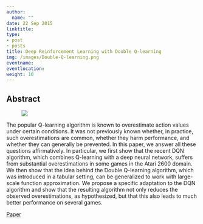 ```yaml
---
author:
  name: ""
date: 22 Sep 2015
linktitle:
type:
- post
- posts
title: Deep Reinforcement Learning with Double Q-learning
img: /images/Double-Q-learning.png
eventname:
eventlocation:  
weight: 10
---
```


## Abstract

<figure>
  <img src="/images/Double-Q-learning.png" />
</figure>

The popular Q-learning algorithm is known to overestimate action values under certain conditions. It was not previously known whether, in practice, such overestimations are common, whether they harm performance, and whether they can generally be prevented. In this paper, we answer all these questions affirmatively. In particular, we first show that the recent DQN algorithm, which combines Q-learning with a deep neural network, suffers from substantial overestimations in some games in the Atari 2600 domain. We then show that the idea behind the Double Q-learning algorithm, which was introduced in a tabular setting, can be generalized to work with large-scale function approximation. We propose a specific adaptation to the DQN algorithm and show that the resulting algorithm not only reduces the observed overestimations, as hypothesized, but that this also leads to much better performance on several games.

[Paper](https://arxiv.org/pdf/1509.06461.pdf)
